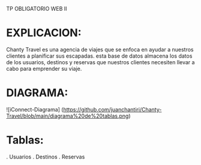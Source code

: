TP OBLIGATORIO WEB II

# EXPLICACION:

Chanty Travel es una agencia de viajes que se enfoca en ayudar a nuestros clientes a planificar sus escapadas.
esta base de datos almacena los datos de los usuarios, destinos y reservas que nuestros clientes necesiten llevar a cabo para emprender su viaje.

# DIAGRAMA:
![iConnect-Diagrama] (https://github.com/juanchantiri/Chanty-Travel/blob/main/diagrama%20de%20tablas.png)

# Tablas:
. Usuarios
. Destinos 
. Reservas

